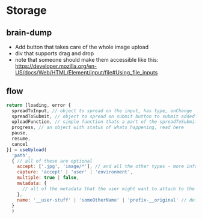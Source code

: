 # Storage

## brain-dump

- Add button that takes care of the whole image upload
- div that supports drag and drop
- note that someone should make them accessible like this: https://developer.mozilla.org/en-US/docs/Web/HTML/Element/input/file#Using_file_inputs

## flow

```js
return [loading, error {
  spreadToInput, // object to spread on the input, has type, onChange
  spreadToSubmit, // object to spread on submit button to submit added file, disabled until file is added
  uploadFunction, // simple function thats a part of the spreadToSubmit that purely uploads the files, useful when not wanting to add a submit button
  progress, // an object with status of whats happening, read here
  pause,
  resume,
  cancel
}] = useUpload(
  'path',
  { // all of these are optional
    accept: ['.jpg', 'image/*'], // and all the other types - more info [here](https://developer.mozilla.org/en-US/docs/Web/HTML/Element/input/file#Unique_file_type_specifiers)
    capture: 'accept' | 'user' | 'environment',
    multiple: true | false,
    metadata: {
      // all of the metadata that the user might want to attach to the file, here are docs in FB https://firebase.google.com/docs/storage/web/upload-files#add_file_metadata
    },
    name: '__user-stuff' | 'someOtherName' | 'prefix-__original' // defaults to just original name if not passed
  }
  )
```

